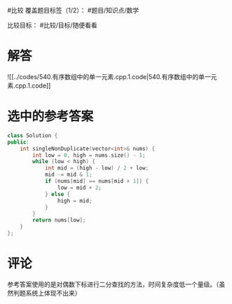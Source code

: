 #比较 
覆盖题目标签（1/2）： #题目/知识点/数学

比较目标： #比较/目标/随便看看 

# 解答

![[../codes/540.有序数组中的单一元素.cpp.1.code|540.有序数组中的单一元素.cpp.1.code]]

# 选中的参考答案

``` C++
class Solution {
public:
    int singleNonDuplicate(vector<int>& nums) {
        int low = 0, high = nums.size() - 1;
        while (low < high) {
            int mid = (high - low) / 2 + low;
            mid -= mid & 1;
            if (nums[mid] == nums[mid + 1]) {
                low = mid + 2;
            } else {
                high = mid;
            }
        }
        return nums[low];
    }
};
```

# 评论

参考答案使用的是对偶数下标进行二分查找的方法，时间复杂度低一个量级。（虽然判题系统上体现不出来）